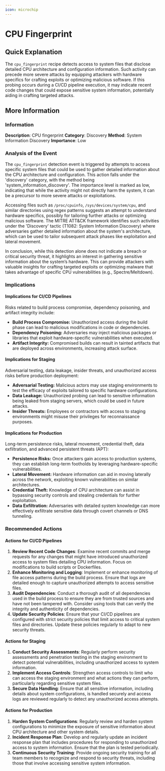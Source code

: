 ```yaml
---
icon: microchip
---
```


# CPU Fingerprint

## Quick Explanation

The `cpu_fingerprint` recipe detects access to system files that disclose detailed CPU architecture and configuration information. Such activity can precede more severe attacks by equipping attackers with hardware specifics for crafting exploits or optimizing malicious software. If this probing occurs during a CI/CD pipeline execution, it may indicate recent code changes that could expose sensitive system information, potentially aiding in crafting targeted attacks.

## More Information

### Information

**Description**: CPU fingerprint **Category**: Discovery **Method**: System Information Discovery **Importance**: Low

### Analysis of the Event

The `cpu_fingerprint` detection event is triggered by attempts to access specific system files that could be used to gather detailed information about the CPU architecture and configuration. This action falls under the 'discovery' category, with the method being 'system\_information\_discovery'. The importance level is marked as low, indicating that while the activity might not directly harm the system, it can be a precursor to more severe attacks or exploitations.

Accessing files such as `/proc/cpuinfo`, `/sys/devices/system/cpu`, and similar directories using regex patterns suggests an attempt to understand hardware specifics, possibly for tailoring further attacks or optimizing malicious software. The MITRE ATT\&CK framework identifies such activities under the 'Discovery' tactic (T1082: System Information Discovery) where adversaries gather detailed information about the system's architecture, which can be used to tailor subsequent attack phases like exploitation and lateral movement.

In conclusion, while this detection alone does not indicate a breach or critical security threat, it highlights an interest in gathering sensitive information about the system’s hardware. This can provide attackers with valuable insights for crafting targeted exploits or optimizing malware that takes advantage of specific CPU vulnerabilities (e.g., Spectre/Meltdown).

### Implications

#### Implications for CI/CD Pipelines

Risks related to build process compromise, dependency poisoning, and artifact integrity include:

* **Build Process Compromise:** Unauthorized access during the build phase can lead to malicious modifications in code or dependencies.
* **Dependency Poisoning:** Adversaries may inject malicious packages or libraries that exploit hardware-specific vulnerabilities when executed.
* **Artifact Integrity:** Compromised builds can result in tainted artifacts that are deployed across environments, increasing attack surface.

#### Implications for Staging

Adversarial testing, data leakage, insider threats, and unauthorized access risks before production deployment:

* **Adversarial Testing:** Malicious actors may use staging environments to test the efficacy of exploits tailored to specific hardware configurations.
* **Data Leakage:** Unauthorized probing can lead to sensitive information being leaked from staging servers, which could be used in future attacks.
* **Insider Threats:** Employees or contractors with access to staging environments might misuse their privileges for reconnaissance purposes.

#### Implications for Production

Long-term persistence risks, lateral movement, credential theft, data exfiltration, and advanced persistent threats (APT):

* **Persistence Risks:** Once attackers gain access to production systems, they can establish long-term footholds by leveraging hardware-specific vulnerabilities.
* **Lateral Movement:** Hardware information can aid in moving laterally across the network, exploiting known vulnerabilities on similar architectures.
* **Credential Theft:** Knowledge of CPU architecture can assist in bypassing security controls and stealing credentials for further exploitation.
* **Data Exfiltration:** Adversaries with detailed system knowledge can more effectively exfiltrate sensitive data through covert channels or DNS tunneling.

### Recommended Actions

#### Actions for CI/CD Pipelines

1. **Review Recent Code Changes**: Examine recent commits and merge requests for any changes that might have introduced unauthorized access to system files detailing CPU information. Focus on modifications to build scripts or Dockerfiles.
2. **Enhance Monitoring and Logging**: Implement or enhance monitoring of file access patterns during the build process. Ensure that logs are detailed enough to capture unauthorized attempts to access sensitive files.
3. **Audit Dependencies**: Conduct a thorough audit of all dependencies used in the build process to ensure they are from trusted sources and have not been tampered with. Consider using tools that can verify the integrity and authenticity of dependencies.
4. **Update Security Policies**: Ensure that your CI/CD pipelines are configured with strict security policies that limit access to critical system files and directories. Update these policies regularly to adapt to new security threats.

#### Actions for Staging

1. **Conduct Security Assessments**: Regularly perform security assessments and penetration testing in the staging environment to detect potential vulnerabilities, including unauthorized access to system information.
2. **Implement Access Controls**: Strengthen access controls to limit who can access the staging environment and what actions they can perform, particularly regarding sensitive system files.
3. **Secure Data Handling**: Ensure that all sensitive information, including details about system configurations, is handled securely and access logs are reviewed regularly to detect any unauthorized access attempts.

#### Actions for Production

1. **Harden System Configurations**: Regularly review and harden system configurations to minimize the exposure of sensitive information about CPU architecture and other system details.
2. **Incident Response Plan**: Develop and regularly update an incident response plan that includes procedures for responding to unauthorized access to system information. Ensure that the plan is tested periodically.
3. **Continuous Security Training**: Provide ongoing security training for all team members to recognize and respond to security threats, including those that involve accessing sensitive system information.
